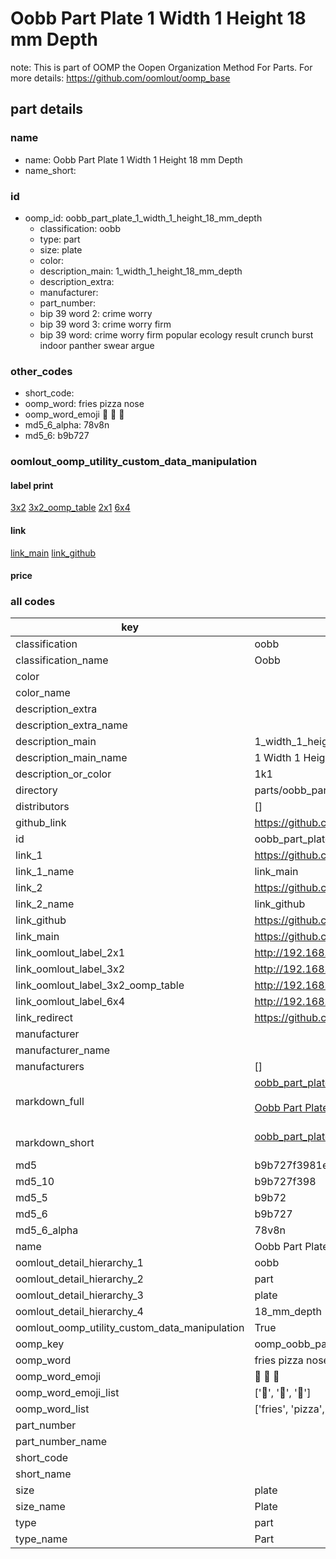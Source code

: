 # Oobb Part Plate 1 Width 1 Height 18 mm Depth  

note: This is part of OOMP the Oopen Organization Method For Parts. For more details: https://github.com/oomlout/oomp_base

##  part details
  







### name
* name: Oobb Part Plate 1 Width 1 Height 18 mm Depth
* name_short: 
### id
* oomp_id: oobb_part_plate_1_width_1_height_18_mm_depth
  * classification: oobb
  * type: part
  * size: plate
  * color: 
  * description_main: 1_width_1_height_18_mm_depth
  * description_extra: 
  * manufacturer: 
  * part_number: 
  * bip 39 word 2: crime worry
  * bip 39 word 3: crime worry firm
  * bip 39 word: crime worry firm popular ecology result crunch burst indoor panther swear argue

### other_codes
* short_code: 
* oomp_word: fries pizza nose
* oomp_word_emoji :fries: :pizza: :nose:
* md5_6_alpha: 78v8n
* md5_6: b9b727






### oomlout_oomp_utility_custom_data_manipulation
#### label print
[3x2](http://192.168.1.245:1112/?label=oomp%2078v8n)
[3x2_oomp_table](http://192.168.1.108:1112/?label=oomp%2078v8n)
[2x1](http://192.168.1.242:1112/?label=oomp%2078v8n)
[6x4](http://192.168.1.55:1112/?label=oomp%2078v8n)    

#### link

[link_main](https://github.com/oomlout/oomlout_oomp_version_1_messy/tree/main/parts/oobb_part_plate_1_width_1_height_18_mm_depth) [link_github](https://github.com/oomlout/oomlout_oomp_version_1_messy/tree/main/parts/oobb_part_plate_1_width_1_height_18_mm_depth)                             

#### price







### all codes 
| key | value |  
| --- | --- |  
| classification | oobb |  
| classification_name | Oobb |  
| color |  |  
| color_name |  |  
| description_extra |  |  
| description_extra_name |  |  
| description_main | 1_width_1_height_18_mm_depth |  
| description_main_name | 1 Width 1 Height 18 mm Depth |  
| description_or_color | 1k1 |  
| directory | parts/oobb_part_plate_1_width_1_height_18_mm_depth |  
| distributors | [] |  
| github_link | https://github.com/oomlout/oomlout_oomp_part_src/tree/main/parts/oobb_part_plate_1_width_1_height_18_mm_depth |  
| id | oobb_part_plate_1_width_1_height_18_mm_depth |  
| link_1 | https://github.com/oomlout/oomlout_oomp_version_1_messy/tree/main/parts/oobb_part_plate_1_width_1_height_18_mm_depth |  
| link_1_name | link_main |  
| link_2 | https://github.com/oomlout/oomlout_oomp_version_1_messy/tree/main/parts/oobb_part_plate_1_width_1_height_18_mm_depth |  
| link_2_name | link_github |  
| link_github | https://github.com/oomlout/oomlout_oomp_version_1_messy/tree/main/parts/oobb_part_plate_1_width_1_height_18_mm_depth |  
| link_main | https://github.com/oomlout/oomlout_oomp_version_1_messy/tree/main/parts/oobb_part_plate_1_width_1_height_18_mm_depth |  
| link_oomlout_label_2x1 | http://192.168.1.242:1112/?label=oomp%2078v8n |  
| link_oomlout_label_3x2 | http://192.168.1.245:1112/?label=oomp%2078v8n |  
| link_oomlout_label_3x2_oomp_table | http://192.168.1.108:1112/?label=oomp%2078v8n |  
| link_oomlout_label_6x4 | http://192.168.1.55:1112/?label=oomp%2078v8n |  
| link_redirect | https://github.com/oomlout/oomlout_oomp_version_1_messy/tree/main/parts/oobb_part_plate_1_width_1_height_18_mm_depth |  
| manufacturer |  |  
| manufacturer_name |  |  
| manufacturers | [] |  
| markdown_full | [oobb_part_plate_1_width_1_height_18_mm_depth](none)<br>[](none)<br>[Oobb Part Plate 1 Width 1 Height 18 Mm Depth](none)<br><br> |  
| markdown_short | [oobb_part_plate_1_width_1_height_18_mm_depth](none)<br><br> |  
| md5 | b9b727f3981ec69edf230a82aebf719c |  
| md5_10 | b9b727f398 |  
| md5_5 | b9b72 |  
| md5_6 | b9b727 |  
| md5_6_alpha | 78v8n |  
| name | Oobb Part Plate 1 Width 1 Height 18 mm Depth |  
| oomlout_detail_hierarchy_1 | oobb |  
| oomlout_detail_hierarchy_2 | part |  
| oomlout_detail_hierarchy_3 | plate |  
| oomlout_detail_hierarchy_4 | 18_mm_depth |  
| oomlout_oomp_utility_custom_data_manipulation | True |  
| oomp_key | oomp_oobb_part_plate_1_width_1_height_18_mm_depth |  
| oomp_word | fries pizza nose |  
| oomp_word_emoji | :fries: :pizza: :nose: |  
| oomp_word_emoji_list | [':fries:', ':pizza:', ':nose:'] |  
| oomp_word_list | ['fries', 'pizza', 'nose'] |  
| part_number |  |  
| part_number_name |  |  
| short_code |  |  
| short_name |  |  
| size | plate |  
| size_name | Plate |  
| type | part |  
| type_name | Part |  
